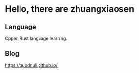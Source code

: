 ﻿# Hello, there are zhuangxiaosen

## Language

Cpper, Rust language learning.

## Blog

https://guodnuli.github.io/
